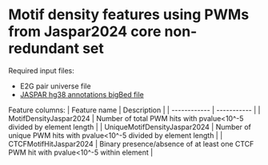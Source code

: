 # Motif density features using PWMs from Jaspar2024 core non-redundant set

Required input files:
- E2G pair universe file
- [JASPAR hg38 annotations bigBed file](https://hgdownload.soe.ucsc.edu/gbdb/hg38/jaspar/JASPAR2024.bb)

Feature columns:
| Feature name | Description |
| ------------ | ----------- |
| MotifDensityJaspar2024 | Number of total PWM hits with pvalue<10^-5 divided by element length |
| UniqueMotifDensityJaspar2024 | Number of unique PWM hits with pvalue<10^-5 divided by element length |
| CTCFMotifHitJaspar2024 | Binary presence/absence of at least one CTCF PWM hit with pvalue<10^-5 within element |